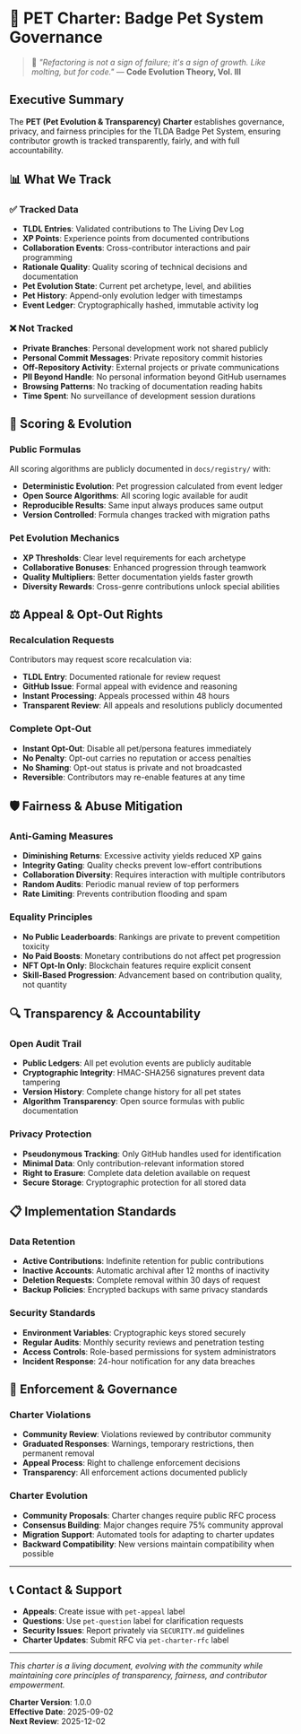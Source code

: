 # 🐾 PET Charter: Badge Pet System Governance

> 📜 *"Refactoring is not a sign of failure; it's a sign of growth. Like molting, but for code."* — **Code Evolution Theory, Vol. III**

## Executive Summary

The **PET (Pet Evolution & Transparency) Charter** establishes governance, privacy, and fairness principles for the TLDA Badge Pet System, ensuring contributor growth is tracked transparently, fairly, and with full accountability.

## 📊 What We Track

### ✅ Tracked Data
- **TLDL Entries**: Validated contributions to The Living Dev Log
- **XP Points**: Experience points from documented contributions
- **Collaboration Events**: Cross-contributor interactions and pair programming
- **Rationale Quality**: Quality scoring of technical decisions and documentation
- **Pet Evolution State**: Current pet archetype, level, and abilities
- **Pet History**: Append-only evolution ledger with timestamps
- **Event Ledger**: Cryptographically hashed, immutable activity log

### ❌ Not Tracked
- **Private Branches**: Personal development work not shared publicly
- **Personal Commit Messages**: Private repository commit histories
- **Off-Repository Activity**: External projects or private communications
- **PII Beyond Handle**: No personal information beyond GitHub usernames
- **Browsing Patterns**: No tracking of documentation reading habits
- **Time Spent**: No surveillance of development session durations

## 🧮 Scoring & Evolution

### Public Formulas
All scoring algorithms are publicly documented in `docs/registry/` with:
- **Deterministic Evolution**: Pet progression calculated from event ledger
- **Open Source Algorithms**: All scoring logic available for audit
- **Reproducible Results**: Same input always produces same output
- **Version Controlled**: Formula changes tracked with migration paths

### Pet Evolution Mechanics
- **XP Thresholds**: Clear level requirements for each archetype
- **Collaborative Bonuses**: Enhanced progression through teamwork
- **Quality Multipliers**: Better documentation yields faster growth
- **Diversity Rewards**: Cross-genre contributions unlock special abilities

## ⚖️ Appeal & Opt-Out Rights

### Recalculation Requests
Contributors may request score recalculation via:
- **TLDL Entry**: Documented rationale for review request
- **GitHub Issue**: Formal appeal with evidence and reasoning
- **Instant Processing**: Appeals processed within 48 hours
- **Transparent Review**: All appeals and resolutions publicly documented

### Complete Opt-Out
- **Instant Opt-Out**: Disable all pet/persona features immediately
- **No Penalty**: Opt-out carries no reputation or access penalties
- **No Shaming**: Opt-out status is private and not broadcasted
- **Reversible**: Contributors may re-enable features at any time

## 🛡️ Fairness & Abuse Mitigation

### Anti-Gaming Measures
- **Diminishing Returns**: Excessive activity yields reduced XP gains
- **Integrity Gating**: Quality checks prevent low-effort contributions
- **Collaboration Diversity**: Requires interaction with multiple contributors
- **Random Audits**: Periodic manual review of top performers
- **Rate Limiting**: Prevents contribution flooding and spam

### Equality Principles
- **No Public Leaderboards**: Rankings are private to prevent competition toxicity
- **No Paid Boosts**: Monetary contributions do not affect pet progression
- **NFT Opt-In Only**: Blockchain features require explicit consent
- **Skill-Based Progression**: Advancement based on contribution quality, not quantity

## 🔍 Transparency & Accountability

### Open Audit Trail
- **Public Ledgers**: All pet evolution events are publicly auditable
- **Cryptographic Integrity**: HMAC-SHA256 signatures prevent data tampering
- **Version History**: Complete change history for all pet states
- **Algorithm Transparency**: Open source formulas with public documentation

### Privacy Protection
- **Pseudonymous Tracking**: Only GitHub handles used for identification
- **Minimal Data**: Only contribution-relevant information stored
- **Right to Erasure**: Complete data deletion available on request
- **Secure Storage**: Cryptographic protection for all stored data

## 📋 Implementation Standards

### Data Retention
- **Active Contributions**: Indefinite retention for public contributions
- **Inactive Accounts**: Automatic archival after 12 months of inactivity
- **Deletion Requests**: Complete removal within 30 days of request
- **Backup Policies**: Encrypted backups with same privacy standards

### Security Standards
- **Environment Variables**: Cryptographic keys stored securely
- **Regular Audits**: Monthly security reviews and penetration testing
- **Access Controls**: Role-based permissions for system administrators
- **Incident Response**: 24-hour notification for any data breaches

## 🎯 Enforcement & Governance

### Charter Violations
- **Community Review**: Violations reviewed by contributor community
- **Graduated Responses**: Warnings, temporary restrictions, then permanent removal
- **Appeal Process**: Right to challenge enforcement decisions
- **Transparency**: All enforcement actions documented publicly

### Charter Evolution
- **Community Proposals**: Charter changes require public RFC process
- **Consensus Building**: Major changes require 75% community approval
- **Migration Support**: Automated tools for adapting to charter updates
- **Backward Compatibility**: New versions maintain compatibility when possible

---

## 📞 Contact & Support

- **Appeals**: Create issue with `pet-appeal` label
- **Questions**: Use `pet-question` label for clarification requests
- **Security Issues**: Report privately via `SECURITY.md` guidelines
- **Charter Updates**: Submit RFC via `pet-charter-rfc` label

---

*This charter is a living document, evolving with the community while maintaining core principles of transparency, fairness, and contributor empowerment.*

**Charter Version**: 1.0.0  
**Effective Date**: 2025-09-02  
**Next Review**: 2025-12-02